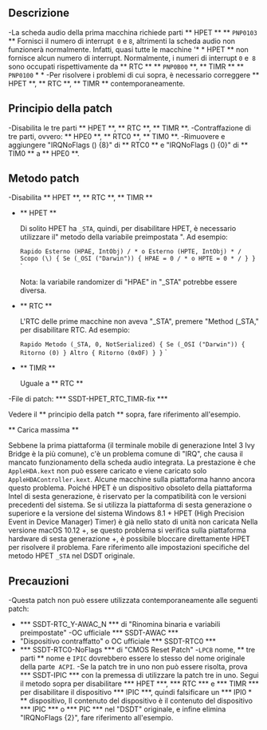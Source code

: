 ## Descrizione

-La scheda audio della prima macchina richiede parti ** HPET ** ** `PNP0103` ** Fornisci il numero di interrupt` 0` e `8`, altrimenti la scheda audio non funzionerà normalmente. Infatti, quasi tutte le macchine '* * HPET ** non fornisce alcun numero di interrupt. Normalmente, i numeri di interrupt `0` e` 8` sono occupati rispettivamente da ** RTC ** ** `PNP0B00` **, ** TIMR ** **` PNP0100` * *
-Per risolvere i problemi di cui sopra, è necessario correggere ** HPET **, ** RTC **, ** TIMR ** contemporaneamente.

## Principio della patch

-Disabilita le tre parti ** HPET **, ** RTC **, ** TIMR **.
-Contraffazione di tre parti, ovvero: ** HPE0 **, ** RTC0 **, ** TIM0 **.
-Rimuovere e aggiungere "IRQNoFlags () {8}" di ** RTC0 ** e "IRQNoFlags () {0}" di ** TIM0 ** a ** HPE0 **.

## Metodo patch

-Disabilita ** HPET **, ** RTC **, ** TIMR **
  - ** HPET **
  
    Di solito HPET ha `_STA`, quindi, per disabilitare HPET, è necessario utilizzare il" metodo della variabile preimpostata ". Ad esempio:
  
    `` Rapido
    Esterno (HPAE, IntObj) / * o Esterno (HPTE, IntObj) * /
    Scopo (\)
    {
        Se (_OSI ("Darwin"))
        {
            HPAE = 0 / * o HPTE = 0 * /
        }
    }
    `` `
  
    Nota: la variabile randomizer di "HPAE" in "_STA" potrebbe essere diversa.
  
  - ** RTC **
  
    L'RTC delle prime macchine non aveva "_STA", premere "Method (_STA," per disabilitare RTC. Ad esempio:
  
    `` Rapido
    Metodo (_STA, 0, NotSerialized)
    {
        Se (_OSI ("Darwin"))
        {
            Ritorno (0)
        }
        Altro
        {
            Ritorno (0x0F)
        }
    }
    `` `
  
  - ** TIMR **
  
    Uguale a ** RTC **
  
-File di patch: *** SSDT-HPET_RTC_TIMR-fix ***

  Vedere il ** principio della patch ** sopra, fare riferimento all'esempio.
  
  ** Carica massima **
  
  Sebbene la prima piattaforma (il terminale mobile di generazione Intel 3 Ivy Bridge è la più comune), c'è un problema comune di "IRQ", che causa il mancato funzionamento della scheda audio integrata. La prestazione è che `AppleHDA.kext` non può essere caricato e viene caricato solo` AppleHDAController.kext`. Alcune macchine sulla piattaforma hanno ancora questo problema. Poiché HPET è un dispositivo obsoleto della piattaforma Intel di sesta generazione, è riservato per la compatibilità con le versioni precedenti del sistema. Se si utilizza la piattaforma di sesta generazione o superiore e la versione del sistema Windows 8.1 + HPET (High Precision Event in Device Manager) Timer) è già nello stato di unità non caricata
  Nella versione macOS 10.12 +, se questo problema si verifica sulla piattaforma hardware di sesta generazione +, è possibile bloccare direttamente HPET per risolvere il problema. Fare riferimento alle impostazioni specifiche del metodo HPET `_STA` nel DSDT originale.
    
## Precauzioni

-Questa patch non può essere utilizzata contemporaneamente alle seguenti patch:
  - *** SSDT-RTC_Y-AWAC_N *** di "Rinomina binaria e variabili preimpostate"
  -OC ufficiale *** SSDT-AWAC ***
  - "Dispositivo contraffatto" o OC ufficiale *** SSDT-RTC0 ***
  - *** SSDT-RTC0-NoFlags *** di "CMOS Reset Patch"
-`LPCB` nome, ** tre parti ** nome e `IPIC` dovrebbero essere lo stesso del nome originale della parte` ACPI`.
-Se la patch tre in uno non può essere risolta, prova *** SSDT-IPIC *** con la premessa di utilizzare la patch tre in uno. Segui il metodo sopra per disabilitare *** HPET ***, *** RTC *** e *** TIMR *** per disabilitare il dispositivo *** IPIC ***, quindi falsificare un *** IPI0 * ** dispositivo, Il contenuto del dispositivo è il contenuto del dispositivo *** IPIC *** o *** PIC *** nel "DSDT" originale, e infine elimina "IRQNoFlags {2}", fare riferimento all'esempio.
